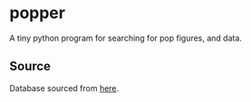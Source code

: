 # popper
A tiny python program for searching for pop figures, and data.
## Source
Database sourced from [here](https://github.com/kennymkchan/funko-pop-data).
